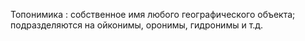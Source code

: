 ---
---

Топонимика
: собственное имя любого географического объекта; подразделяются на ойконимы, оронимы, гидронимы и т.д.

